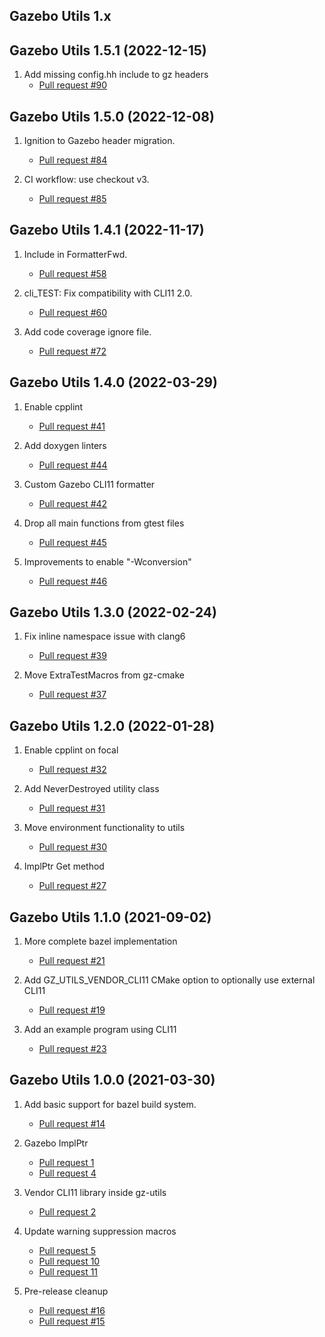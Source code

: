 ## Gazebo Utils 1.x

## Gazebo Utils 1.5.1 (2022-12-15)

1. Add missing config.hh include to gz headers
    * [Pull request #90](https://github.com/gazebosim/gz-utils/pull/90)

## Gazebo Utils 1.5.0 (2022-12-08)

1. Ignition to Gazebo header migration.
    * [Pull request #84](https://github.com/gazebosim/gz-utils/pull/84)

1. CI workflow: use checkout v3.
    * [Pull request #85](https://github.com/gazebosim/gz-utils/pull/85)

## Gazebo Utils 1.4.1 (2022-11-17)

1. Include <functional> in FormatterFwd.
    * [Pull request #58](https://github.com/gazebosim/gz-utils/pull/58)

1. cli_TEST: Fix compatibility with CLI11 2.0.
    * [Pull request #60](https://github.com/gazebosim/gz-utils/pull/60)

1. Add code coverage ignore file.
    * [Pull request #72](https://github.com/gazebosim/gz-utils/pull/72)

## Gazebo Utils 1.4.0 (2022-03-29)

1. Enable cpplint
    * [Pull request #41](https://github.com/gazebosim/gz-utils/pull/41)

1. Add doxygen linters
    * [Pull request #44](https://github.com/gazebosim/gz-utils/pull/44)

1. Custom Gazebo CLI11 formatter
    * [Pull request #42](https://github.com/gazebosim/gz-utils/pull/42)

1. Drop all main functions from gtest files
    * [Pull request #45](https://github.com/gazebosim/gz-utils/pull/45)

1. Improvements to enable "-Wconversion" 
    * [Pull request #46](https://github.com/gazebosim/gz-utils/pull/46)

## Gazebo Utils 1.3.0 (2022-02-24)

1. Fix inline namespace issue with clang6
    * [Pull request #39](https://github.com/gazebosim/gz-utils/pull/39)

1. Move ExtraTestMacros from gz-cmake
    * [Pull request #37](https://github.com/gazebosim/gz-utils/pull/37)

## Gazebo Utils 1.2.0 (2022-01-28)

1. Enable cpplint on focal
    * [Pull request #32](https://github.com/gazebosim/gz-utils/pull/32)

1. Add NeverDestroyed utility class
    * [Pull request #31](https://github.com/gazebosim/gz-utils/pull/31)

1. Move environment functionality to utils
    * [Pull request #30](https://github.com/gazebosim/gz-utils/pull/30)

1. ImplPtr Get method
    * [Pull request #27](https://github.com/gazebosim/gz-utils/pull/27)

## Gazebo Utils 1.1.0 (2021-09-02)

1. More complete bazel implementation
    * [Pull request #21](https://github.com/gazebosim/gz-utils/pull/21)

1. Add GZ_UTILS_VENDOR_CLI11 CMake option to optionally use external CLI11
    * [Pull request #19](https://github.com/gazebosim/gz-utils/pull/19)

1. Add an example program using CLI11
    * [Pull request #23](https://github.com/gazebosim/gz-utils/pull/23)

## Gazebo Utils 1.0.0 (2021-03-30)

1. Add basic support for bazel build system.
    * [Pull request #14](https://github.com/gazebosim/gz-utils/pull/14)

1. Gazebo ImplPtr
    * [Pull request 1](https://github.com/gazebosim/gz-utils/pull/1)
    * [Pull request 4](https://github.com/gazebosim/gz-utils/pull/4)

1. Vendor CLI11 library inside gz-utils
    * [Pull request 2](https://github.com/gazebosim/gz-utils/pull/2)

1. Update warning suppression macros
    * [Pull request 5](https://github.com/gazebosim/gz-utils/pull/5)
    * [Pull request 10](https://github.com/gazebosim/gz-utils/pull/10)
    * [Pull request 11](https://github.com/gazebosim/gz-utils/pull/11)

1. Pre-release cleanup
    * [Pull request #16](https://github.com/gazebosim/gz-utils/pull/16)
    * [Pull request #15](https://github.com/gazebosim/gz-utils/pull/15)

